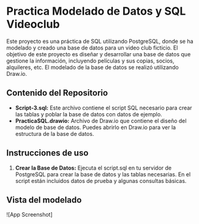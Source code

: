
# Practica Modelado de Datos y SQL Videoclub

Este proyecto es una práctica de SQL utilizando PostgreSQL, donde se ha modelado y creado una base de datos para un video club ficticio. 
El objetivo de este proyecto es diseñar y desarrollar una base de datos que gestione la información, incluyendo películas y sus copias, socios, alquileres, etc.
El modelado de la base de datos se realizó utilizando Draw.io.


## Contenido del Repositorio

- **Script-3.sql:** Este archivo contiene el script SQL necesario para crear las tablas y poblar la base de datos con datos de ejemplo.
- **PracticaSQL.drawio:** Archivo de Draw.io que contiene el diseño del modelo de base de datos. Puedes abrirlo en Draw.io para ver la estructura de la base de datos.

## Instrucciones de uso

1. **Crear la Base de Datos:** Ejecuta el script.sql en tu servidor de PostgreSQL para crear la base de datos y las tablas necesarias. En el script están incluidos datos de prueba y algunas consultas básicas.

## Vista del modelado

![App Screenshot]


